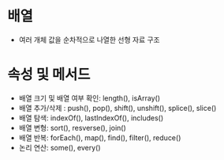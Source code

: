 # 배열  
-   여러 개체 값을 순차적으로 나열한 선형 자료 구조  

# 속성 및 메서드  

- 배열 크기 및 배열 여부 확인: length(), isArray()  
- 배열 추가/삭제 : push(), pop(), shift(), unshift(), splice(), slice()  
- 배열 탐색: indexOf(), lastIndexOf(), includes()  
- 배열 변형: sort(), resverse(), join()  
- 배열 반복: forEach(), map(), find(), filter(), reduce()  
- 논리 연산: some(), every()  

